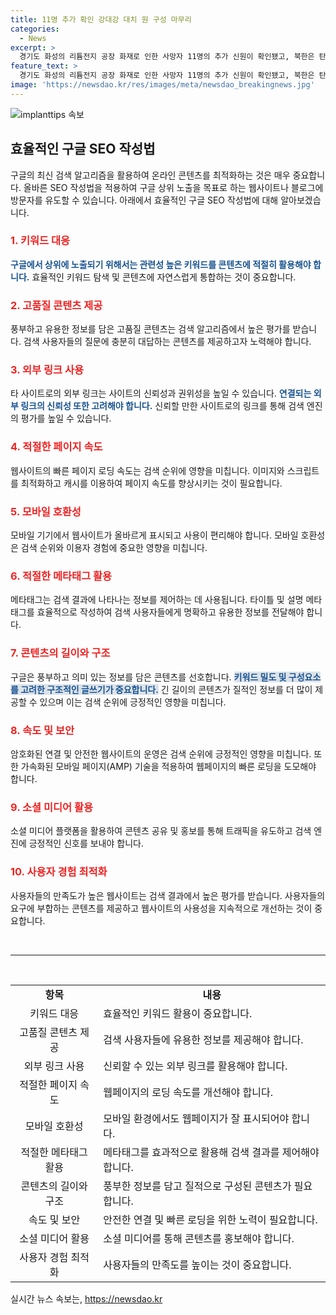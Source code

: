 ```yaml
---
title: 11명 추가 확인 강대강 대치 원 구성 마무리
categories:
  - News
excerpt: >
  경기도 화성의 리튬전지 공장 화재로 인한 사망자 11명의 추가 신원이 확인됐고, 북한은 탄도미사일과 오물 풍선을 연이어 발사했다. 국회는 국회부의장과 상임위원장을 선출해 원 구성을 마무리하고, 여야 간 충돌이 계속되고 있습니다. (150자)
feature_text: >
  경기도 화성의 리튬전지 공장 화재로 인한 사망자 11명의 추가 신원이 확인됐고, 북한은 탄도미사일과 오물 풍선을 연이어 발사했다. 국회는 국회부의장과 상임위원장을 선출해 원 구성을 마무리하고, 여야 간 충돌이 계속되고 있습니다. (150자)
image: 'https://newsdao.kr/res/images/meta/newsdao_breakingnews.jpg'
---
```


<p><img src="https://newsdao.kr/res/images/meta/newsdao_breakingnews.jpg" alt="implanttips 속보" /></p>

<h2 data-ke-size="size26">효율적인 구글 SEO 작성법</h2>

<p data-ke-size="size16">구글의 최신 검색 알고리즘을 활용하여 온라인 콘텐츠를 최적화하는 것은 매우 중요합니다. 올바른 SEO 작성법을 적용하여 구글 상위 노출을 목표로 하는 웹사이트나 블로그에 방문자를 유도할 수 있습니다. 아래에서 효율적인 구글 SEO 작성법에 대해 알아보겠습니다.</p>

<h3><b><span style="color: #ee2323;">1. 키워드 대응</span></b></h3>

<p data-ke-size="size16"><b><span style="color: #1a5490;">구글에서 상위에 노출되기 위해서는 관련성 높은 키워드를 콘텐츠에 적절히 활용해야 합니다.</span></b> 효율적인 키워드 탐색 및 콘텐츠에 자연스럽게 통합하는 것이 중요합니다.</p>

<h3><b><span style="color: #ee2323;">2. 고품질 콘텐츠 제공</span></b></h3>

<p data-ke-size="size16">풍부하고 유용한 정보를 담은 고품질 콘텐츠는 검색 알고리즘에서 높은 평가를 받습니다. 검색 사용자들의 질문에 충분히 대답하는 콘텐츠를 제공하고자 노력해야 합니다.</p>

<h3><b><span style="color: #ee2323;">3. 외부 링크 사용</span></b></h3>

<p data-ke-size="size16">타 사이트로의 외부 링크는 사이트의 신뢰성과 권위성을 높일 수 있습니다. <b><span style="color: #1a5490;">연결되는 외부 링크의 신뢰성 또한 고려해야 합니다.</span></b> 신뢰할 만한 사이트로의 링크를 통해 검색 엔진의 평가를 높일 수 있습니다.</p>

<h3><b><span style="color: #ee2323;">4. 적절한 페이지 속도</span></b></h3>

<p data-ke-size="size16">웹사이트의 빠른 페이지 로딩 속도는 검색 순위에 영향을 미칩니다. 이미지와 스크립트를 최적화하고 캐시를 이용하여 페이지 속도를 향상시키는 것이 필요합니다.</p>

<h3><b><span style="color: #ee2323;">5. 모바일 호환성</span></b></h3>

<p data-ke-size="size16">모바일 기기에서 웹사이트가 올바르게 표시되고 사용이 편리해야 합니다. 모바일 호환성은 검색 순위와 이용자 경험에 중요한 영향을 미칩니다.</p>

<h3><b><span style="color: #ee2323;">6. 적절한 메타태그 활용</span></b></h3>

<p data-ke-size="size16">메타태그는 검색 결과에 나타나는 정보를 제어하는 데 사용됩니다. 타이틀 및 설명 메타태그를 효율적으로 작성하여 검색 사용자들에게 명확하고 유용한 정보를 전달해야 합니다.</p>

<h3><b><span style="color: #ee2323;">7. 콘텐츠의 길이와 구조</span></b></h3>

<p data-ke-size="size16">구글은 풍부하고 의미 있는 정보를 담은 콘텐츠를 선호합니다. <b><span style="background-color: #21538527; color: #1a5490;">키워드 밀도 및 구성요소를 고려한 구조적인 글쓰기가 중요합니다.</span></b> 긴 길이의 콘텐츠가 질적인 정보를 더 많이 제공할 수 있으며 이는 검색 순위에 긍정적인 영향을 미칩니다.</p>

<h3><b><span style="color: #ee2323;">8. 속도 및 보안</span></b></h3>

<p data-ke-size="size16">암호화된 연결 및 안전한 웹사이트의 운영은 검색 순위에 긍정적인 영향을 미칩니다. 또한 가속화된 모바일 페이지(AMP) 기술을 적용하여 웹페이지의 빠른 로딩을 도모해야 합니다.</p>

<h3><b><span style="color: #ee2323;">9. 소셜 미디어 활용</span></b></h3>

<p data-ke-size="size16">소셜 미디어 플랫폼을 활용하여 콘텐츠 공유 및 홍보를 통해 트래픽을 유도하고 검색 엔진에 긍정적인 신호를 보내야 합니다.</p>

<h3><b><span style="color: #ee2323;">10. 사용자 경험 최적화</span></b></h3>

<p data-ke-size="size16">사용자들의 만족도가 높은 웹사이트는 검색 결과에서 높은 평가를 받습니다. 사용자들의 요구에 부합하는 콘텐츠를 제공하고 웹사이트의 사용성을 지속적으로 개선하는 것이 중요합니다.</p>

<p data-ke-size="size16">&nbsp;</p>

<hr>

<p data-ke-size="size16">&nbsp;</p>

<table>
<tbody>
<tr>
<td style="text-align: center; height: 17px;"><b>항목</b></td>
<td style="text-align: center; height: 17px;"><b>내용</b></td>
</tr>
<tr>
<td style="text-align: center; height: 17px;">키워드 대응</td>
<td style="text-align: left;">효율적인 키워드 활용이 중요합니다.</td>
</tr>
<tr>
<td style="text-align: center; height: 17px;">고품질 콘텐츠 제공</td>
<td style="text-align: left;">검색 사용자들에 유용한 정보를 제공해야 합니다.</td>
</tr>
<tr>
<td style="text-align: center; height: 17px;">외부 링크 사용</td>
<td style="text-align: left;">신뢰할 수 있는 외부 링크를 활용해야 합니다.</td>
</tr>
<tr>
<td style="text-align: center; height: 17px;">적절한 페이지 속도</td>
<td style="text-align: left;">웹페이지의 로딩 속도를 개선해야 합니다.</td>
</tr>
<tr>
<td style="text-align: center; height: 17px;">모바일 호환성</td>
<td style="text-align: left;">모바일 환경에서도 웹페이지가 잘 표시되어야 합니다.</td>
</tr>
<tr>
<td style="text-align: center; height: 17px;">적절한 메타태그 활용</td>
<td style="text-align: left;">메타태그를 효과적으로 활용해 검색 결과를 제어해야 합니다.</td>
</tr>
<tr>
<td style="text-align: center; height: 17px;">콘텐츠의 길이와 구조</td>
<td style="text-align: left;">풍부한 정보를 담고 질적으로 구성된 콘텐츠가 필요합니다.</td>
</tr>
<tr>
<td style="text-align: center; height: 17px;">속도 및 보안</td>
<td style="text-align: left;">안전한 연결 및 빠른 로딩을 위한 노력이 필요합니다.</td>
</tr>
<tr>
<td style="text-align: center; height: 17px;">소셜 미디어 활용</td>
<td style="text-align: left;">소셜 미디어를 통해 콘텐츠를 홍보해야 합니다.</td>
</tr>
<tr>
<td style="text-align: center; height: 17px;">사용자 경험 최적화</td>
<td style="text-align: left;">사용자들의 만족도를 높이는 것이 중요합니다.</td>
</tr>
</tbody>
</table>
실시간 뉴스 속보는, <a href="https://newsdao.kr" rel="dofollow">https://newsdao.kr</a>


